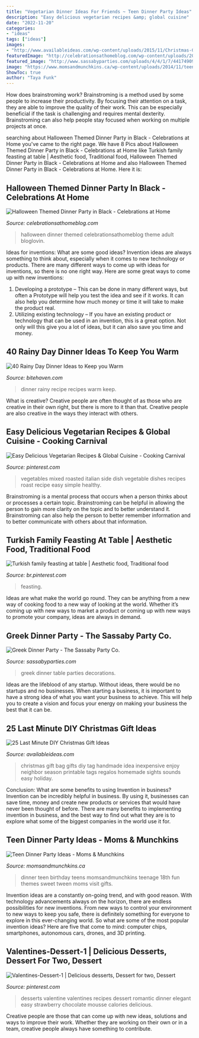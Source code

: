 ```yaml
---
title: "Vegetarian Dinner Ideas For Friends ~ Teen Dinner Party Ideas"
description: "Easy delicious vegetarian recipes &amp; global cuisine"
date: "2022-11-20"
categories:
- "ideas"
tags: ["ideas"]
images:
- "http://www.availableideas.com/wp-content/uploads/2015/11/Christmas-Gift-Ideas-7.jpg"
featuredImage: "http://celebrationsathomeblog.com/wp-content/uploads/2017/09/halloween-dinner-party.jpg"
featured_image: "http://www.sassabyparties.com/uploads/4/4/1/7/44174909/3712131_orig.jpg"
image: "https://www.momsandmunchkins.ca/wp-content/uploads/2014/11/teen-dinner-party-ideas.jpg"
ShowToc: true
author: "Taya Funk"
---
```



How does brainstroming work?
Brainstroming is a method used by some people to increase their productivity. By focusing their attention on a task, they are able to improve the quality of their work. This can be especially beneficial if the task is challenging and requires mental dexterity. Brainstroming can also help people stay focused when working on multiple projects at once.

	

		
searching about Halloween Themed Dinner Party in Black - Celebrations at Home you've came to the right page. We have 8 Pics about Halloween Themed Dinner Party in Black - Celebrations at Home like Turkish family feasting at table | Aesthetic food, Traditional food, Halloween Themed Dinner Party in Black - Celebrations at Home and also Halloween Themed Dinner Party in Black - Celebrations at Home. Here it is:
		
    
## Halloween Themed Dinner Party In Black - Celebrations At Home

<img loading=lazy src="http://celebrationsathomeblog.com/wp-content/uploads/2017/09/halloween-dinner-party.jpg" onerror="this.onerror=null;this.src='https://tse3.mm.bing.net/th?id=OIP.3uYt2VeItEFYMznRzHHVggHaLH&amp;pid=15.1';" alt="Halloween Themed Dinner Party in Black - Celebrations at Home">

_Source: celebrationsathomeblog.com_

>halloween dinner themed celebrationsathomeblog theme adult bloglovin. 

	

Ideas for inventions: What are some good ideas?
Invention ideas are always something to think about, especially when it comes to new technology or products. There are many different ways to come up with ideas for inventions, so there is no one right way. Here are some great ways to come up with new inventions: 
1. Developing a prototype – This can be done in many different ways, but often a Prototype will help you test the idea and see if it works. It can also help you determine how much money or time it will take to make the product real. 
2. Utilizing existing technology – If you have an existing product or technology that can be used in an invention, this is a great option. Not only will this give you a lot of ideas, but it can also save you time and money. 

    
## 40 Rainy Day Dinner Ideas To Keep You Warm

<img loading=lazy src="https://bitehaven.com/wp-content/uploads/2017/02/24-rainy-day-dinner-ideas.jpg" onerror="this.onerror=null;this.src='https://tse1.mm.bing.net/th?id=OIP.aOhK5-vD_M96CfCHamHHagAAAA&amp;pid=15.1';" alt="40 Rainy Day Dinner Ideas to Keep you Warm">

_Source: bitehaven.com_

>dinner rainy recipe recipes warm keep. 

	

What is creative?
Creative people are often thought of as those who are creative in their own right, but there is more to it than that. Creative people are also creative in the ways they interact with others.

    
## Easy Delicious Vegetarian Recipes &amp; Global Cuisine - Cooking Carnival

<img loading=lazy src="https://i.pinimg.com/736x/1d/ba/a9/1dbaa902ef7cb832cea95eb6efe6f46c.jpg" onerror="this.onerror=null;this.src='https://tse2.mm.bing.net/th?id=OIP.3VInIzmPY8jufwpjkmNNigHaLH&amp;pid=15.1';" alt="Easy Delicious Vegetarian Recipes &amp; Global Cuisine - Cooking Carnival">

_Source: pinterest.com_

>vegetables mixed roasted italian side dish vegetable dishes recipes roast recipe easy simple healthy. 

	

Brainstroming is a mental process that occurs when a person thinks about or processes a certain topic. Brainstroming can be helpful in allowing the person to gain more clarity on the topic and to better understand it. Brainstroming can also help the person to better remember information and to better communicate with others about that information.

    
## Turkish Family Feasting At Table | Aesthetic Food, Traditional Food

<img loading=lazy src="https://i.pinimg.com/736x/e2/ca/e9/e2cae983d29e4826a54f0f5898a56eb9.jpg" onerror="this.onerror=null;this.src='https://tse2.mm.bing.net/th?id=OIP.cK_OyokXPlaQGmpXbPWSbQHaLR&amp;pid=15.1';" alt="Turkish family feasting at table | Aesthetic food, Traditional food">

_Source: br.pinterest.com_

>feasting. 

	

Ideas are what make the world go round. They can be anything from a new way of cooking food to a new way of looking at the world. Whether it’s coming up with new ways to market a product or coming up with new ways to promote your company, ideas are always in demand.

    
## Greek Dinner Party - The Sassaby Party Co.

<img loading=lazy src="http://www.sassabyparties.com/uploads/4/4/1/7/44174909/3712131_orig.jpg" onerror="this.onerror=null;this.src='https://tse1.mm.bing.net/th?id=OIP.FyXAzvLEgnNYhIdSiQ8FBQHaLH&amp;pid=15.1';" alt="Greek Dinner Party - The Sassaby Party Co.">

_Source: sassabyparties.com_

>greek dinner table parties decorations. 

	

Ideas are the lifeblood of any startup. Without ideas, there would be no startups and no businesses. When starting a business, it is important to have a strong idea of what you want your business to achieve. This will help you to create a vision and focus your energy on making your business the best that it can be.

    
## 25 Last Minute DIY Christmas Gift Ideas

<img loading=lazy src="http://www.availableideas.com/wp-content/uploads/2015/11/Christmas-Gift-Ideas-7.jpg" onerror="this.onerror=null;this.src='https://tse4.mm.bing.net/th?id=OIP.shA6tvp2tf_XpzW22xxGqAHaLH&amp;pid=15.1';" alt="25 Last Minute DIY Christmas Gift Ideas">

_Source: availableideas.com_

>christmas gift bag gifts diy tag handmade idea inexpensive enjoy neighbor season printable tags regalos homemade sights sounds easy holiday. 

	

Conclusion: What are some benefits to using Invention in business?
Invention can be incredibly helpful in business. By using it, businesses can save time, money and create new products or services that would have never been thought of before. There are many benefits to implementing invention in business, and the best way to find out what they are is to explore what some of the biggest companies in the world use it for.

    
## Teen Dinner Party Ideas - Moms &amp; Munchkins

<img loading=lazy src="https://www.momsandmunchkins.ca/wp-content/uploads/2014/11/teen-dinner-party-ideas.jpg" onerror="this.onerror=null;this.src='https://tse2.mm.bing.net/th?id=OIP.WyZd9bcYYMzf6qFPbyPQ6QHaMd&amp;pid=15.1';" alt="Teen Dinner Party Ideas - Moms &amp; Munchkins">

_Source: momsandmunchkins.ca_

>dinner teen birthday teens momsandmunchkins teenage 18th fun themes sweet tween moms visit gifts. 

	

Invention ideas are a constantly on-going trend, and with good reason. With technology advancements always on the horizon, there are endless possibilities for new inventions. From new ways to control your environment to new ways to keep you safe, there is definitely something for everyone to explore in this ever-changing world. So what are some of the most popular invention ideas? Here are five that come to mind: computer chips, smartphones, autonomous cars, drones, and 3D printing.

    
## Valentines-Dessert-1 | Delicious Desserts, Dessert For Two, Dessert

<img loading=lazy src="https://i.pinimg.com/736x/79/ac/e3/79ace376e93d68d725f4923b5eace657--elegant-desserts-desserts-for-two-romantic.jpg" onerror="this.onerror=null;this.src='https://tse2.mm.bing.net/th?id=OIP.c0R7grP27XNJa4IP73NDjAHaLJ&amp;pid=15.1';" alt="Valentines-Dessert-1 | Delicious desserts, Dessert for two, Dessert">

_Source: pinterest.com_

>desserts valentine valentines recipes dessert romantic dinner elegant easy strawberry chocolate mousse calories delicious. 

	

Creative people are those that can come up with new ideas, solutions and ways to improve their work. Whether they are working on their own or in a team, creative people always have something to contribute.

